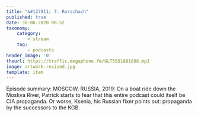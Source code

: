 ```yaml
---
title: "&#127911; 7. Rorschach"
published: true
date: 30-06-2020 08:52
taxonomy:
    category:
        - stream
    tag:
        - podcasts
header_image: '0'
theurl: https://traffic.megaphone.fm/GLT5561881898.mp3
image: artwork-resized.jpg
template: item
--- 
```

Episode summary: MOSCOW, RUSSIA, 2019: On a boat ride down the Moskva River, Patrick starts to fear that this entire podcast could itself be CIA propaganda. Or worse, Ksenia, his Russian fixer points out: propaganda by the successors to the KGB.
